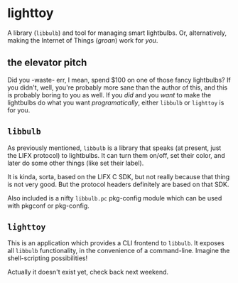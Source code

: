 # lighttoy

A library (`libbulb`) and tool for managing smart lightbulbs.
Or, alternatively, making the Internet of Things (*groan*) work for *you*.

## the elevator pitch

Did you -waste- err, I mean, spend $100 on one of those fancy lightbulbs?  If you didn't, well,
you're probably more sane than the author of this, and this is probably boring to you
as well.  If you *did* and you *want* to make the lightbulbs do what you want *programatically*,
either `libbulb` or `lighttoy` is for you.

## `libbulb`

As previously mentioned, `libbulb` is a library that speaks (at present, just the LIFX protocol) to
lightbulbs.  It can turn them on/off, set their color, and later do some other things (like set their
label).

It is kinda, sorta, based on the LIFX C SDK, but not really because that thing is not very good.  But
the protocol headers definitely are based on that SDK.

Also included is a nifty `libbulb.pc` pkg-config module which can be used with pkgconf or pkg-config.

## `lighttoy`

This is an application which provides a CLI frontend to `libbulb`.  It exposes all `libbulb` functionality,
in the convenience of a command-line.  Imagine the shell-scripting possibilities!

Actually it doesn't exist yet, check back next weekend.
